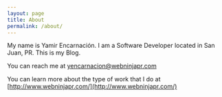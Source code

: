 ```yaml
---
layout: page
title: About
permalink: /about/
---
```


My name is Yamir Encarnaci&oacute;n. I am a Software Developer located in San Juan, PR.  This is my Blog.

You can reach me at yencarnacion@webninjapr.com

You can learn more about the type of work that I do at [http://www.webninjapr.com/](http://www.webninjapr.com/)


